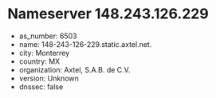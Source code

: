 # Nameserver 148.243.126.229

* as_number: 6503
* name: 148-243-126-229.static.axtel.net.
* city: Monterrey
* country: MX
* organization: Axtel, S.A.B. de C.V.
* version: Unknown
* dnssec: false

